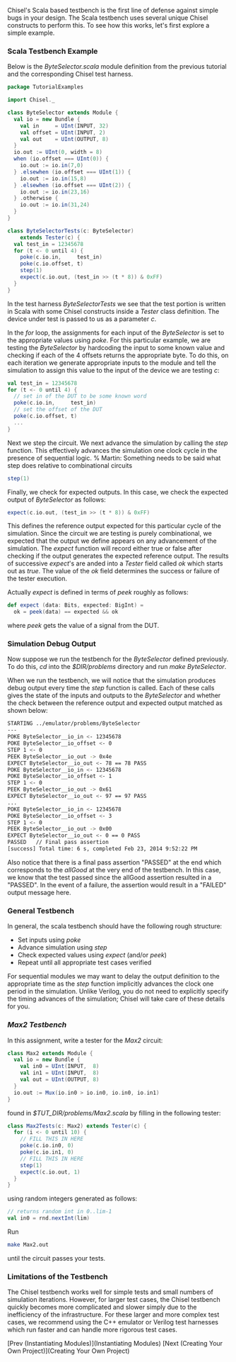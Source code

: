 Chisel's Scala based testbench is the first line of defense against simple bugs in your design. The Scala testbench uses several unique Chisel constructs to perform this. To see how this works, let's first explore a simple example.

### Scala Testbench Example

Below is the *ByteSelector.scala* module definition from the previous tutorial and the corresponding Chisel test harness.

```scala
package TutorialExamples

import Chisel._

class ByteSelector extends Module {
  val io = new Bundle {
    val in     = UInt(INPUT, 32)
    val offset = UInt(INPUT, 2)
    val out    = UInt(OUTPUT, 8)
  }
  io.out := UInt(0, width = 8)
  when (io.offset === UInt(0)) {
    io.out := io.in(7,0)
  } .elsewhen (io.offset === UInt(1)) {
    io.out := io.in(15,8)
  } .elsewhen (io.offset === UInt(2)) {
    io.out := io.in(23,16)
  } .otherwise {
    io.out := io.in(31,24)
  }    
}

class ByteSelectorTests(c: ByteSelector) 
    extends Tester(c) {
  val test_in = 12345678
  for (t <- 0 until 4) {
    poke(c.io.in,     test_in)
    poke(c.io.offset, t)
    step(1)
    expect(c.io.out, (test_in >> (t * 8)) & 0xFF)
  }
}
```

In the test harness *ByteSelectorTests* we see that the test portion is written in Scala with some Chisel constructs inside a *Tester* class definition. The device under test is passed to us as a parameter *c*. 

In the *for* loop, the assignments for each input of the *ByteSelector* is set to the appropriate values using *poke*. For this particular example, we are testing the *ByteSelector* by hardcoding the input to some known value and checking if each of the 4 offsets returns the appropriate byte. To do this, on each iteration we generate appropriate inputs to the module and tell the simulation to assign this value to the input of the device we are testing *c*:

```scala
val test_in = 12345678
for (t <- 0 until 4) {
  // set in of the DUT to be some known word
  poke(c.io.in,     test_in)
  // set the offset of the DUT
  poke(c.io.offset, t)
  ...
}
```

Next we step the circuit.  We next advance the simulation by calling the *step* function. This effectively advances the simulation one clock cycle in the presence of sequential logic. 
% Martin: Something needs to be said what step does relative to combinational circuits

```scala
step(1)
```

Finally, we check for expected outputs.
In this case, we check the expected output of *ByteSelector* as follows:

```scala
expect(c.io.out, (test_in >> (t * 8)) & 0xFF)
```

This defines the reference output expected for this particular cycle of the simulation. Since the circuit we are testing is purely combinational, we expected that the output we define appears on any advancement of the simulation.  The *expect* function will record either true or false after checking if the output generates the expected reference output. The results of successive *expect*'s are anded into a *Tester* field called *ok* which starts out as *true*.  The value of the *ok* field determines the success or failure of the tester execution.

Actually *expect* is defined in terms of *peek* roughly as follows:

```scala
def expect (data: Bits, expected: BigInt) = 
  ok = peek(data) == expected && ok
```

where *peek* gets the value of a signal from the DUT.

### Simulation Debug Output

Now suppose we run the testbench for the *ByteSelector* defined previously. To do this, *cd* into the *$DIR/problems* directory and run *make ByteSelector*.

When we run the testbench, we will notice that the simulation produces debug output every time the *step* function is called. Each of these calls gives the state of the inputs and outputs to the *ByteSelector* and whether the check between the reference output and expected output matched as shown below:

```bash
STARTING ../emulator/problems/ByteSelector
---
POKE ByteSelector__io_in <- 12345678
POKE ByteSelector__io_offset <- 0
STEP 1 <- 0
PEEK ByteSelector__io_out -> 0x4e
EXPECT ByteSelector__io_out <- 78 == 78 PASS
POKE ByteSelector__io_in <- 12345678
POKE ByteSelector__io_offset <- 1
STEP 1 <- 0
PEEK ByteSelector__io_out -> 0x61
EXPECT ByteSelector__io_out <- 97 == 97 PASS
...
POKE ByteSelector__io_in <- 12345678
POKE ByteSelector__io_offset <- 3
STEP 1 <- 0
PEEK ByteSelector__io_out -> 0x00
EXPECT ByteSelector__io_out <- 0 == 0 PASS
PASSED   // Final pass assertion
[success] Total time: 6 s, completed Feb 23, 2014 9:52:22 PM
```

Also notice that there is a final pass assertion "PASSED" at the end which corresponds to the *allGood* at the very end of the testbench. In this case, we know that the test passed since the allGood assertion resulted in a "PASSED". In the event of a failure, the assertion would result in a "FAILED" output message here.

### General Testbench

In general, the scala testbench should have the following rough structure:

 - Set inputs using *poke*
 - Advance simulation using *step*
 - Check expected values using *expect* (and/or *peek*)
 - Repeat until all appropriate test cases verified

For sequential modules we may want to delay the output definition to the appropriate time as the *step* function implicitly advances the clock one period in the simulation. Unlike Verilog, you do not need to explicitly specify the timing advances of the simulation; Chisel will take care of these details for you.

### *Max2 Testbench*

In this assignment, write a tester for the *Max2* circuit:

```scala
class Max2 extends Module {
  val io = new Bundle {
    val in0 = UInt(INPUT,  8)
    val in1 = UInt(INPUT,  8)
    val out = UInt(OUTPUT, 8)
  }
  io.out := Mux(io.in0 > io.in0, io.in0, io.in1)
}
```

found in *$TUT_DIR/problems/Max2.scala* by filling in the following tester:

```scala
class Max2Tests(c: Max2) extends Tester(c) {
  for (i <- 0 until 10) {
    // FILL THIS IN HERE
    poke(c.io.in0, 0)
    poke(c.io.in1, 0)
    // FILL THIS IN HERE
    step(1)
    expect(c.io.out, 1)
  }
}
```
 
using random integers generated as follows:

```scala
// returns random int in 0..lim-1
val in0 = rnd.nextInt(lim) 
```

Run 

```bash
make Max2.out
```
 
until the circuit passes your tests.

### Limitations of the Testbench

The Chisel testbench works well for simple tests and small numbers of simulation iterations. However, for larger test cases, the Chisel testbench quickly becomes more complicated and slower simply due to the inefficiency of the infrastructure. For these larger and more complex test cases, we recommend using the C++ emulator or Verilog test harnesses which run faster and can handle more rigorous test cases.

[Prev (Instantiating Modules)](Instantiating Modules) [Next (Creating Your Own Project)](Creating Your Own Project)